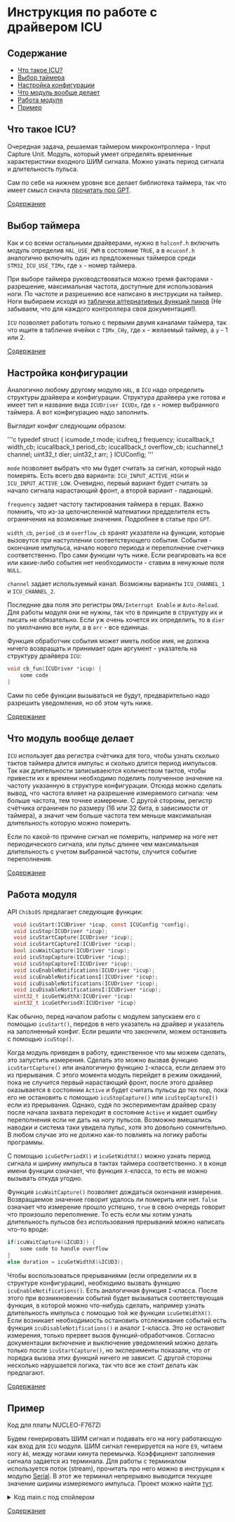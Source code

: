 # Инструкция по работе с драйвером ICU

## Содержание <a id="content"></a>

* [Что такое ICU?](#icu)
* [Выбор таймера](#tim)
* [Настройка конфигурации](#conf)
* [Что модуль вообще делает](#work)
* [Работа модуля](#usage)
* [Пример](#example)

## Что такое ICU? <a id="icu"></a>

Очередная задача, решаемая таймером микроконтроллера - Input Capture Unit. Модуль, который умеет определять временные характеристики входного ШИМ сигнала. Можно узнать период сигнала и длительность пульса.

Сам по себе на нижнем уровне все делает библиотека таймера, так что имеет смысл сначла [прочитать про GPT](GPT_setup.md#gpt).

[Содержание](#content)

## Выбор таймера <a id="tim"></a>

Как и со всеми остальными драйверами, нужно в `halconf.h` включить модуль определив `HAL_USE_PWM` в состояние `TRUE`, а в `mcuconf.h` аналогично включить один из предложенных таймеров среди `STM32_ICU_USE_TIMx`, где `x` - номер таймера.

При выборе таймера руководствоваться можно тремя факторами - разрешение, максимальная частота, доступные для использования ноги. По частоте и разрешению все написано в инструкции на таймер. Ноги выбираем исходя из [таблички алтернативных функций пинов](https://www.st.com/content/ccc/resource/technical/document/datasheet/group3/c5/37/9c/1d/a6/09/4e/1a/DM00273119/files/DM00273119.pdf/jcr:content/translations/en.DM00273119.pdf#page=89) (Не забываем, что для каждого контроллера своя документация!).

`ICU` позволяет работать только с первыми двумя каналами таймера, так что ищите в табличке ячейки с `TIMx_CHy`, где `x` - желаемый таймер, а `y` - 1 или 2.

[Содержание](#content)

## Настройка конфигурации <a id="conf"></a>

Аналогично любому другому модулю `HAL`, в `ICU` надо определить структуры драйвера и конфигурации. Структура драйвера уже готова и имеет тип и название вида `ICUDriver ICUDx`, где `x` - номер выбранного таймера. А вот конфигурацию надо заполнить.

Выглядит конфиг следующим образом:

'''c
typedef struct {
  icumode_t                 mode;
  icufreq_t                 frequency;
  icucallback_t             width_cb;
  icucallback_t             period_cb;
  icucallback_t             overflow_cb;
  icuchannel_t              channel;
  uint32_t                  dier;
  uint32_t                  arr;
} ICUConfig;
'''

`mode` позволяет выбрать что мы будет считать за сигнал, который надо померять. Есть всего два варианта: `ICU_INPUT_ACTIVE_HIGH` и `ICU_INPUT_ACTIVE_LOW`. Очевидно, первый вариант будет считать за начало сигнала нарастающий фронт, а второй вариант - падающий.

`frequency` задает частоту тактирования таймера в герцах. Важно помнить, что из-за целочисленной математики предделителя есть ограничения на возможные значения. Подробнее в статье про `GPT`.

`width_cb`, `period_cb` и `overflow_cb` хранят указатели на функции, которые вызовутся при наступлении соответствующего события. События - окончание импульса, начало нового периода и переполнение счетчика соответственно. Про сами функции чуть ниже. Если реагировать на все или какие-либо события нет необходимости - ставим в ненужные поля `NULL`.

`channel` задает используемый канал. Возможны варианты `ICU_CHANNEL_1` и `ICU_CHANNEL_2`.

Последние два поля это регистры `DMA/Interrupt Enable` и `Auto-Reload`. Для работы модуля они не нужны, так что в принципе в структуру их и писать не обязательно. Если уж очень хочется их определить, то в `dier` по умолчанию все нули, а в `arr` - все единицы.

Функция обработчик события может иметь любое имя, не должна ничего возвращать и принимает один аргумент - указатель на структуру драйвера `ICU`:

```c 
void cb_fun(ICUDriver *icup) {
	some code
}
```

Сами по себе функции вызываться не будут, предварительно надо разрешить уведомления, но об этом чуть ниже.

[Содержание](#content)

## Что модуль вообще делает <a id="work"></a>

`ICU` использует два регистра счётчика для того, чтобы узнать сколько тактов таймера длится импульс и сколько длится период импульсов. Так как длительности записываеются количеством тактов, чтобы привести их к времени необходимо поделить полученное значение на частоту указанную в структуре конфигурации. Отсюда можно сделать вывод, что частота влияет на разрешение измеряемого сигнала: чем больше частота, тем точнее измерение. С другой стороны, регистр счётчика ограничен по размеру (16 или 32 бита, в зависимости от таймера), а значит чем больше частота тем меньше максимальная длительность которую можно померить.

Если по какой-то причине сигнал не померить, например на ноге нет периодического сигнала, или пульс длинее чем максимальная длительность с учетом выбранной частоты, случится событие переполнения.

[Содержание](#content)

## Работа модуля <a id="usage"></a>

API `ChibiOS` предлагает следующие функции:

```c
  void icuStart(ICUDriver *icup, const ICUConfig *config);
  void icuStop(ICUDriver *icup);
  void icuStartCapture(ICUDriver *icup);
  void icuStartCaptureI(ICUDriver *icup);
  bool icuWaitCapture(ICUDriver *icup);
  void icuStopCapture(ICUDriver *icup);
  void icuStopCaptureI(ICUDriver *icup);
  void icuEnableNotifications(ICUDriver *icup);
  void icuEnableNotificationsI(ICUDriver *icup);
  void icuDisableNotifications(ICUDriver *icup);
  void icuDisableNotificationsI(ICUDriver *icup);
  uint32_t icuGetWidthX(ICUDriver *icup)
  uint32_t icuGetPeriodX(ICUDriver *icup)
```

Как обычно, перед началом работы с модулем запускаем его с помощью `icuStart()`, передов в него указатель на драйвер и указатель на заполненный конфиг. Если решили что закончили, можем остановить с помощью `icuStop()`.

Когда модуль приведен в работу, единственное что мы можем сделать, это запустить измерения. Сделать это можно вызвав функцию `icuStartCapture()` или аналогичную функцию `I`-класса, если делаем это из прерывания. С этого момента модуль перейдет в режим ожиданий, пока не случится первый нарастающий фронт, после этого драйвер оказывается в состоянии `Active` и будет считать пульсы до тех пор, пока его не остановить с помощью `icuStopCapture()` или `icuStopCaptureI()` если из прерывания. Однако, судя по экспериментам драйвер сразу после начала захвата переходит в состояние `Active` и кидает ошибку переполнения если не дать на ногу пульсов. Возможно вмешались наводки и система таки увидела пульс, хотя это довольно сомнительно. В любом случае это не должно как-то повлиять на логику работы программы.

С помощью `icuGetPeriodX()` и `icuGetWidthX()` можно узнать период сигнала и ширину импульса в тактах таймера соответственно. `X` в конце имени функции означает, что функция `X`-класса, то есть ее можно вызывать откуда угодно.

Функция `icuWaitCapture()` позволяет дождаться окончания измерения. Возвращаемое значение говорит удалось ли померить или нет. `false` означает что измерение прошло успешно, `true` в свою очередь говорит что произошло переполнение. То есть если мы хотим узнать длительность пульсов без использования прерываний можно написать что-то вроде:

```c 
if(icuWaitCapture(&ICUD3)) {
    some code to handle overflow
}
else duration = icuGetWidthX(&ICUD3);
```

Чтобы воспользоваться прерываниями (если определили их в структуре конфигурации), необходимо вызвать функцию `icuEnableNotifications()`. Есть аналогичная функция `I`-класса. После этого при возникновении событий будет вызываться соответствующая функция, в которой можно что-нибудь сделать, например узнать длительность импульса с помощью той же функции `icuGetWidthX()`. Если возникает необходимость остановить отслеживание событий есть функция `icuDisableNotifications()` и аналог `I`-класса. Это не остановит измерения, только прервет вызов функций-обработчиков. Согласно документации включение и выключение уведомлений можно делать только после `icuStartCapture()`, но эксперименты показали, что от порядка вызова этих функций ничего не зависит. С другой стороны несколько нарушается логика, так что все же стоит делать как предлагают.

[Содержание](#content)

## Пример <a id="example"></a>

Код для платы NUCLEO-F767ZI

Будем генерировать ШИМ сигнал и подавать его на ногу работающую как вход для `ICU` модуля. ШИМ сигнал генерируется на ноге `E9`, читаем ногу `A6`, между ногами кинута перемычка. Коэффициент заполнения сигнала задается из терминала. Для работы с терминалом используется поток (stream), прочитать про него можно в инструкции к модулю [Serial](SD_setup.md#chprintf). В этот же терминал непрерывно выводится текущее значение ширины измеряемого импульса. Проект можно найти [тут](../HAL_examples/ICU/simple_test).

<details>
<summary>Код main.c под спойлером</summary>

```c
#include "ch.h"
#include "hal.h"
#include "stdlib.h"
// Для работы с терминалом
#include "uart_debug.h"

// Конфигурация ШИМ модуля для генерации сигнала
static PWMDriver* pwm1 = &PWMD1;

static PWMConfig pwm_conf = {
    .frequency = 50000,
    .period = 10000,
    .channels = {
        {PWM_OUTPUT_ACTIVE_HIGH, NULL},
        {PWM_OUTPUT_DISABLED, NULL},
        {PWM_OUTPUT_DISABLED, NULL},
        {PWM_OUTPUT_DISABLED, NULL}
    },
    .cr2 = 0,
    .dier = 0
};

// Настройка ICU

// Здесь храним измеренную длительность импулься
uint32_t duration = 0;

// Использовать будем третий таймер
static ICUDriver* icu3 = &ICUD3;


// Определяем функции обработчики событий
void cbWidth(ICUDriver *icup){
    // Просто чтобы убрать ворнинги о неиспользуемой переменной
    (void) icup;
    // Сразу после окончания импульса определяем его длительность
    duration = icuGetWidthX(icu3);
    palSetLine(LINE_LED1);
}

void cbPeriod(ICUDriver *icup){
    (void) icup;
    palClearLine(LINE_LED1);
}

void cbOverflow(ICUDriver *icup){
    (void) icup;
    // Мигаем красной лампочкой, если померить не удается
    palToggleLine(LINE_LED3);
}

//Определяем конфигурацию
static ICUConfig icu_conf = {
    // Частота 50 кГц. То есть один такт соответствует 20 мкс
    .frequency = 50000,
    // Измеряем длительность высокого состония сигнала
    .mode = ICU_INPUT_ACTIVE_HIGH,
    // Определяем какая функция в каком случае должна сработать
    .width_cb = cbWidth,
    .period_cb = cbPeriod,
    .overflow_cb = cbOverflow,
    // Указываем канал таймера где будем мерить
    .channel = ICU_CHANNEL_1
    // Регистры DIER и ARR игнорируем
};

int main(void) {
    // Запускаем ChibiOS
    halInit();
    chSysInit();

    // Запустим юарт и отправим первую строку для теста
    debug_stream_init();
    dbgprintf("Start\n\r");

    // Запустим модуль ШИМ и начнем генерацию на ноге E9
    palSetPadMode(GPIOE, 9, PAL_MODE_ALTERNATE(1));
    pwmStart(pwm1, &pwm_conf);
    pwmEnableChannel(pwm1, 0, PWM_PERCENTAGE_TO_WIDTH(pwm1, 2500));

    // Запустим модуль ICU и переведем ногу А6 в режим первого канала третьего таймера
    palSetPadMode(GPIOA, 6, PAL_MODE_ALTERNATE(2));
    icuStart(icu3, &icu_conf);

    // Запустим измерение и разрешим вызов callback функций
    icuStartCapture(icu3);
    icuEnableNotifications(icu3);

    while (true) {
        // Читаем из терминала число от 1 до 9
        char val = sdGetTimeout(&SD3, TIME_MS2I(500));
        // Отсеиваем перевод строки которые так же прилетает из терминала
        // Да, это отвратительно, но слишком лениво делать лучше
        sdGetTimeout(&SD3, TIME_IMMEDIATE);
        // Преобразуем символ в цифру. Если прилетела не цифра, будет 0
        uint8_t num = atoi(&val);
        // Обновляем коэффициент заполнения сигнала если не 0
        if(num != 0) pwmEnableChannel(pwm1, 0, PWM_PERCENTAGE_TO_WIDTH(pwm1, num*1000));
        // Выводим измеренное значение в терминал
        dbgprintf("%d\n\r", duration);
    }
}

```

</details>


[Содержание](#content)
